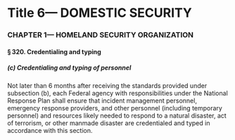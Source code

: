 
# Title 6— DOMESTIC SECURITY
### CHAPTER 1— HOMELAND SECURITY ORGANIZATION
#### § 320. Credentialing and typing
##### (c) Credentialing and typing of personnel

Not later than 6 months after receiving the standards provided under subsection (b), each Federal agency with responsibilities under the National Response Plan shall ensure that incident management personnel, emergency response providers, and other personnel (including temporary personnel) and resources likely needed to respond to a natural disaster, act of terrorism, or other manmade disaster are credentialed and typed in accordance with this section.
